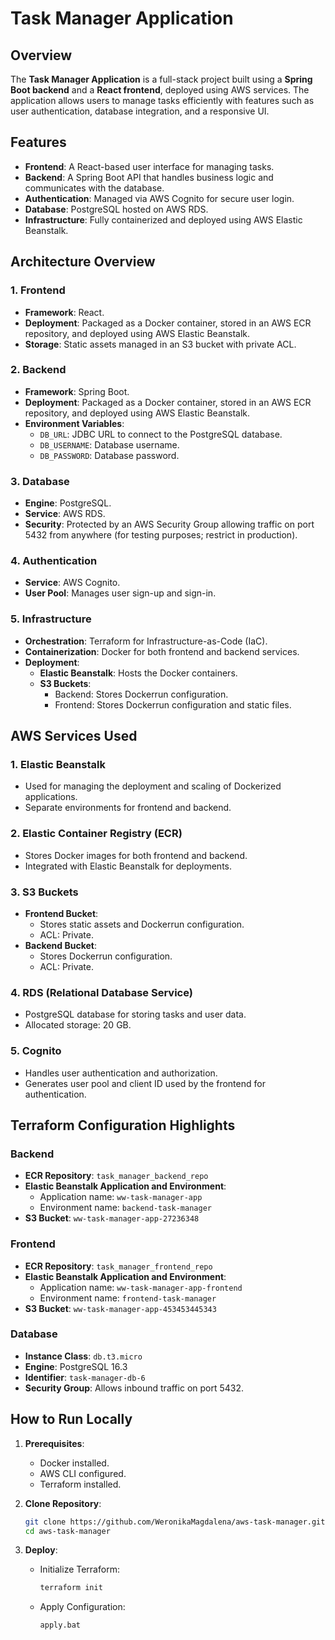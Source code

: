 # Task Manager Application

## Overview
The **Task Manager Application** is a full-stack project built using a **Spring Boot backend** and a **React frontend**, deployed using AWS services. The application allows users to manage tasks efficiently with features such as user authentication, database integration, and a responsive UI.

## Features
- **Frontend**: A React-based user interface for managing tasks.
- **Backend**: A Spring Boot API that handles business logic and communicates with the database.
- **Authentication**: Managed via AWS Cognito for secure user login.
- **Database**: PostgreSQL hosted on AWS RDS.
- **Infrastructure**: Fully containerized and deployed using AWS Elastic Beanstalk.

## Architecture Overview

### 1. **Frontend**
- **Framework**: React.
- **Deployment**: Packaged as a Docker container, stored in an AWS ECR repository, and deployed using AWS Elastic Beanstalk.
- **Storage**: Static assets managed in an S3 bucket with private ACL.

### 2. **Backend**
- **Framework**: Spring Boot.
- **Deployment**: Packaged as a Docker container, stored in an AWS ECR repository, and deployed using AWS Elastic Beanstalk.
- **Environment Variables**:
  - `DB_URL`: JDBC URL to connect to the PostgreSQL database.
  - `DB_USERNAME`: Database username.
  - `DB_PASSWORD`: Database password.

### 3. **Database**
- **Engine**: PostgreSQL.
- **Service**: AWS RDS.
- **Security**: Protected by an AWS Security Group allowing traffic on port 5432 from anywhere (for testing purposes; restrict in production).

### 4. **Authentication**
- **Service**: AWS Cognito.
- **User Pool**: Manages user sign-up and sign-in.

### 5. **Infrastructure**
- **Orchestration**: Terraform for Infrastructure-as-Code (IaC).
- **Containerization**: Docker for both frontend and backend services.
- **Deployment**:
  - **Elastic Beanstalk**: Hosts the Docker containers.
  - **S3 Buckets**:
    - Backend: Stores Dockerrun configuration.
    - Frontend: Stores Dockerrun configuration and static files.

## AWS Services Used

### 1. **Elastic Beanstalk**
- Used for managing the deployment and scaling of Dockerized applications.
- Separate environments for frontend and backend.

### 2. **Elastic Container Registry (ECR)**
- Stores Docker images for both frontend and backend.
- Integrated with Elastic Beanstalk for deployments.

### 3. **S3 Buckets**
- **Frontend Bucket**:
  - Stores static assets and Dockerrun configuration.
  - ACL: Private.
- **Backend Bucket**:
  - Stores Dockerrun configuration.
  - ACL: Private.

### 4. **RDS (Relational Database Service)**
- PostgreSQL database for storing tasks and user data.
- Allocated storage: 20 GB.

### 5. **Cognito**
- Handles user authentication and authorization.
- Generates user pool and client ID used by the frontend for authentication.

## Terraform Configuration Highlights
### Backend
- **ECR Repository**: `task_manager_backend_repo`
- **Elastic Beanstalk Application and Environment**:
  - Application name: `ww-task-manager-app`
  - Environment name: `backend-task-manager`
- **S3 Bucket**: `ww-task-manager-app-27236348`

### Frontend
- **ECR Repository**: `task_manager_frontend_repo`
- **Elastic Beanstalk Application and Environment**:
  - Application name: `ww-task-manager-app-frontend`
  - Environment name: `frontend-task-manager`
- **S3 Bucket**: `ww-task-manager-app-453453445343`

### Database
- **Instance Class**: `db.t3.micro`
- **Engine**: PostgreSQL 16.3
- **Identifier**: `task-manager-db-6`
- **Security Group**: Allows inbound traffic on port 5432.

## How to Run Locally
1. **Prerequisites**:
   - Docker installed.
   - AWS CLI configured.
   - Terraform installed.

2. **Clone Repository**:
   ```bash
   git clone https://github.com/WeronikaMagdalena/aws-task-manager.git
   cd aws-task-manager
   ```
   
3. **Deploy**:
   - Initialize Terraform:
     ```bash
     terraform init
     ```
   - Apply Configuration:
     ```bash
     apply.bat
     ```

